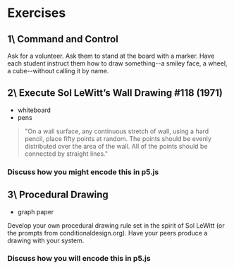 # Exercises

## 1\ Command and Control

Ask for a volunteer. Ask them to stand at the board with a marker. Have each student instruct them how to draw something--a smiley face, a wheel, a cube--without calling it by name.

## 2\ Execute Sol LeWitt’s Wall Drawing #118 (1971)

- whiteboard
- pens

> "On a wall surface, any continuous stretch of wall, using a hard pencil, place fifty points at random. The points should be evenly distributed over the area of the wall. All of the points should be connected by straight lines."

### Discuss how you might encode this in p5.js


## 3\ Procedural Drawing

- graph paper

Develop your own procedural drawing rule set in the spirit of Sol LeWitt (or the prompts from conditionaldesign.org). Have your peers produce a drawing with your system.

### Discuss how you will encode this in p5.js
